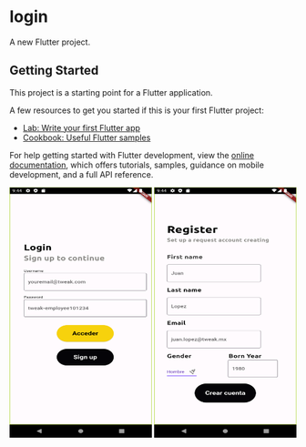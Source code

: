 # login

A new Flutter project.

## Getting Started

This project is a starting point for a Flutter application.

A few resources to get you started if this is your first Flutter project:

- [Lab: Write your first Flutter app](https://docs.flutter.dev/get-started/codelab)
- [Cookbook: Useful Flutter samples](https://docs.flutter.dev/cookbook)

For help getting started with Flutter development, view the
[online documentation](https://docs.flutter.dev/), which offers tutorials,
samples, guidance on mobile development, and a full API reference.


<img src="https://github.com/IGerardoJR/LoginApp/blob/main/Screenshot_1707104654.png" alt="login-preview" height="440" width="250"/>
<img src="https://github.com/IGerardoJR/LoginApp/blob/main/Screenshot_1707104658.png" alt="register-preview" height="440" width="250"/>
